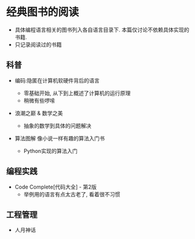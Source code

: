 # 经典图书的阅读

- 具体编程语言相关的图书列入各自语言目录下. 本篇仅讨论不依赖具体实现的书籍.
- 只记录阅读过的书籍

## 科普

- 编码:隐匿在计算机软硬件背后的语言
    - 零基础开始, 从下到上概述了计算机的运行原理
    - 稍微有些啰嗦

- 浪潮之巅 & 数学之美
    - 抽象的数学到具体的问题解决
 
- 算法图解 像小说一样有趣的算法入门书
    - Python实现的算法入门

## 编程实践

- Code Complete[代码大全] - 第2版
    - 举例用的语言有点太古老了, 看着很不习惯
## 工程管理

- 人月神话
